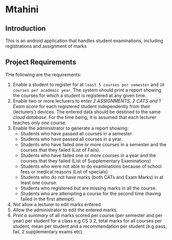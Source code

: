 # Mtahini

## Introduction
This is an android application that handles student examinations, including registrations and assignment of marks

## Project Requirements
THe following are the requirements:
1. Enable a student to register for at `least 5 courses per semester` and `10 courses per academic
year`. The system should print a report showing the courses for which a student is registered at
any given time.
2. Enable two or more lecturers to enter *2 ASSIGNMENTS, 2 CATS and 1 Exam score* for each
registered student independently from their (lecturers’) devices. The entered data should be
destined to the same *cloud database*. For the time being, it is assumed that each lecturer
teaches *only one* course.
3. Enable the administrator to generate a report showing:
    - Students who have passed all courses in a semester.
    - Students who have passed all courses in a year.
    - Students who have failed one or more courses in a semester and the courses that they
  failed (List of Fails).
    - Students who have failed one or more courses in a year and the courses that they failed
  (List of Supplementary Examinations)
    - Students who were not able to do examinations because of school fees or medical
  reasons (List of specials)
    - Students who do not have marks (both CATs and Exam Marks) in at least one course.
    - Students who registered but are missing marks in all the course.
    - Students who are attempting a course for the second time (having failed in the first
  attempt).
5. *Not* allow a lecturer to edit marks entered.
6. *Allow* the administrator to edit the entered marks.
7. *Print a summary* of all marks scored per course (per semester and per year) per student for a
class e.g CS 3.2, total marks for all courses per student, mean per student and a
recommendation per student (e.g pass, fail, 2 supplementary exams etc).
